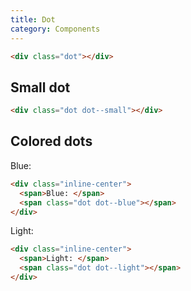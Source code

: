```yaml
---
title: Dot
category: Components
---
```


<div class="dot"></div>

```html
<div class="dot"></div>
```

## Small dot

<span class="dot dot--small"></span>

```html
<div class="dot dot--small"></div>
```

## Colored dots

<div class="inline-center">
  <span>Blue: </span>
  <span class="dot dot--blue"></span>
</div>

```html
<div class="inline-center">
  <span>Blue: </span>
  <span class="dot dot--blue"></span>
</div>
```

<div class="inline-center">
  <span>Light: </span>
  <span class="dot dot--light"></span>
</div>

```html
<div class="inline-center">
  <span>Light: </span>
  <span class="dot dot--light"></span>
</div>
```
